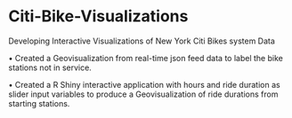 # Citi-Bike-Visualizations
Developing Interactive Visualizations of New York Citi Bikes system Data

•	Created a Geovisualization from real-time json feed data to label the bike stations not in service.

•	Created a R Shiny interactive application with hours and ride duration as slider input variables to produce a Geovisualization of ride durations from starting stations.

